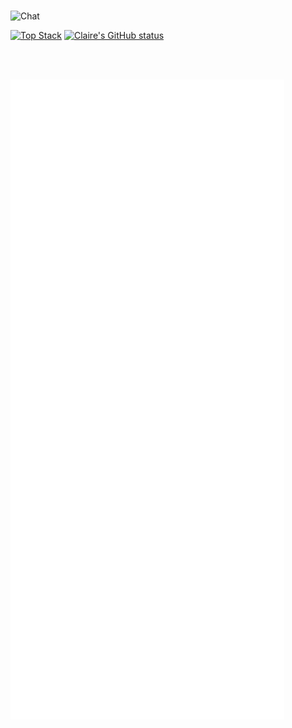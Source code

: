 </br>

![Chat](https://github.com/jungclaire/jungclaire/blob/main/chat.svg)

[![Top Stack](https://widget.realdeveloper.pro/api/top?stack=Kotlin,Java,Rust)](https://github.com/changerlemond)
[![Claire's GitHub status](https://github-readme-stats.vercel.app/api?username=changerlemond&show_icons=true&theme=buefy)](https://github.com/jaypedia/github-readme-stats)

</br>
</br>

![Metrics](https://github.com/changerlemond/changerlemond/blob/main/github-metrics.svg)
